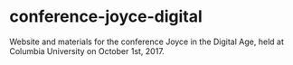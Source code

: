 # conference-joyce-digital
Website and materials for the conference Joyce in the Digital Age, held at Columbia University on October 1st, 2017.
